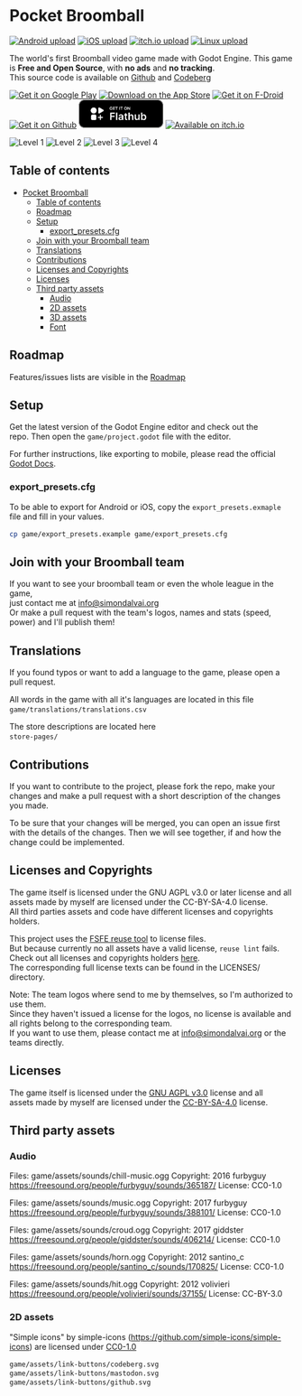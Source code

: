 # Pocket Broomball
[![Android upload](https://github.com/dulvui/pocket-broomball/actions/workflows/upload-android.yml/badge.svg)](https://github.com/dulvui/pocket-broomball/actions/workflows/upload-android.yml)
[![iOS upload](https://github.com/dulvui/pocket-broomball/actions/workflows/upload-ios.yml/badge.svg)](https://github.com/dulvui/pocket-broomball/actions/workflows/upload-ios.yml)
[![itch.io upload](https://github.com/dulvui/pocket-broomball/actions/workflows/upload-itchio.yml/badge.svg)](https://github.com/dulvui/pocket-broomball/actions/workflows/upload-itchio.yml)
[![Linux upload](https://github.com/dulvui/pocket-broomball/actions/workflows/upload-linux.yml/badge.svg)](https://github.com/dulvui/pocket-broomball/actions/workflows/upload-linux.yml)

The world's first Broomball video game made with Godot Engine.
This game is **Free and Open Source**, with **no ads** and **no tracking**.  
This source code is available on [Github](https://github.com/dulvui/pocket-broomball) and [Codeberg](https://codeberg.org/dulvui/pocket-broomball)

<a href="https://play.google.com/store/apps/details?id=com.salvai.broomball" target="_blank"><img src="store-images/PlayStore.svg" alt="Get it on Google Play" height="49"></a>
<a href="https://apps.apple.com/app/pocket-broomball/id1511009171" target="_blank"><img src="store-images/AppStore.svg" alt="Download on the App Store" height="50" ></a>
<a href="https://f-droid.org/en/packages/com.simondalvai.pocketbroomball/" target="_blank"><img src="store-images/get-it-on-en.webp" alt="Get it on F-Droid" height="50px" ></a>
<a href="https://github.com/dulvui/pocket-broomball/releases/" target="_blank"><img src="store-images/Github.webp" alt="Get it on Github" height="50px" ></a>
<a href="https://flathub.org/apps/org.simondalvai.pocket-broomball" target="_blank"><img src="store-images/flathub.webp" alt="Get it on Flathub" height="50px" ></a>
<a href="https://simondalvai.itch.io/pocket-broomball" target="_blank"><img src="store-images/itchio.webp" alt="Available on itch.io" height="50px" ></a>

<div>
  <img src="metadata/en-US/images/phoneScreenshots/screenshot-1.png" alt="Level 1" width="200"/>
  <img src="metadata/en-US/images/phoneScreenshots/screenshot-2.png" alt="Level 2" width="200"/>
  <img src="metadata/en-US/images/phoneScreenshots/screenshot-3.png" alt="Level 3" width="200"/>
  <img src="metadata/en-US/images/phoneScreenshots/screenshot-4.png" alt="Level 4" width="200"/>
</div>

## Table of contents
- [Pocket Broomball](#pocket-broomball)
  - [Table of contents](#table-of-contents)
  - [Roadmap](#roadmap)
  - [Setup](#setup)
    - [export\_presets.cfg](#export_presetscfg)
  - [Join with your Broomball team](#join-with-your-broomball-team)
  - [Translations](#translations)
  - [Contributions](#contributions)
  - [Licenses and Copyrights](#licenses-and-copyrights)
  - [Licenses](#licenses)
  - [Third party assets](#third-party-assets)
    - [Audio](#audio)
    - [2D assets](#2d-assets)
    - [3D assets](#3d-assets)
    - [Font](#font)

## Roadmap
Features/issues lists are visible in the [Roadmap](ROADMAP.md) 

## Setup
Get the latest version of the Godot Engine editor and check out the  
repo. Then open the `game/project.godot` file with the editor.

For further instructions, like exporting to mobile, please read the official [Godot Docs](https://docs.godotengine.org/en/stable/).

### export_presets.cfg

To be able to export for Android or iOS, copy the `export_presets.exmaple` file and fill in your values.
```sh
cp game/export_presets.example game/export_presets.cfg
```

## Join with your Broomball team
If you want to see your broomball team or even the whole league in the game,  
just contact me at info@simondalvai.org  
Or make a pull request with the team's logos, names and stats (speed, power) and I'll publish them!

## Translations
If you found typos or want to add a language to the game, please open a pull request.

All words in the game with all it's languages are located in this file  
`game/translations/translations.csv`

The store descriptions are located here  
`store-pages/`

## Contributions
If you want to contribute to the project, please fork the repo, make your changes and make a pull request with a short description of the changes you made.

To be sure that your changes will be merged, you can open an issue first with the details of the changes.
Then we will see together, if and how the change could be implemented.

## Licenses and Copyrights
The game itself is licensed under the GNU AGPL v3.0 or later license and all  
assets made by myself are licensed under the CC-BY-SA-4.0 license.  
All third parties assets and code have different licenses and copyrights holders.

This project uses the [FSFE reuse tool](https://github.com/fsfe/reuse-tool) to license files.  
But because currently no all assets have a valid license, `reuse lint` fails.  
Check out all licenses and copyrights holders [here](.reuse/dep5).  
The corresponding full license texts can be found in the LICENSES/ directory.

Note: The team logos where send to me by themselves, so I'm authorized to use them.  
      Since they haven't issued a license for the logos, no license is available and  
      all rights belong to the corresponding team.  
      If you want to use them, please contact me at info@simondalvai.org or the  
      teams directly.

## Licenses
The game itself is licensed under the [GNU AGPL v3.0](LICENSE) license and all  
assets made by myself are licensed under the [CC-BY-SA-4.0](https://creativecommons.org/licenses/by-sa/4.0/) license.


## Third party assets

### Audio

Files: game/assets/sounds/chill-music.ogg
Copyright: 2016 furbyguy https://freesound.org/people/furbyguy/sounds/365187/
License: CC0-1.0

Files: game/assets/sounds/music.ogg
Copyright: 2017 furbyguy https://freesound.org/people/furbyguy/sounds/388101/
License: CC0-1.0

Files: game/assets/sounds/croud.ogg
Copyright: 2017 giddster https://freesound.org/people/giddster/sounds/406214/
License: CC0-1.0

Files: game/assets/sounds/horn.ogg
Copyright: 2012 santino_c https://freesound.org/people/santino_c/sounds/170825/
License: CC0-1.0

Files: game/assets/sounds/hit.ogg
Copyright: 2012 volivieri https://freesound.org/people/volivieri/sounds/37155/
License: CC-BY-3.0

### 2D assets

"Simple icons" by simple-icons (https://github.com/simple-icons/simple-icons) are licensed under [CC0-1.0](https://creativecommons.org/publicdomain/zero/1.0/)
```
game/assets/link-buttons/codeberg.svg
game/assets/link-buttons/mastodon.svg
game/assets/link-buttons/github.svg
```
